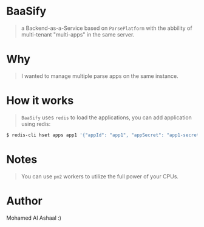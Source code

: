 BaaSify
========
> a Backend-as-a-Service based on `ParsePlatform` with the abbility of multi-tenant "multi-apps" in the same server.

Why
====
> I wanted to manage multiple parse apps on the same instance.

How it works
============
> `BaaSify` uses `redis` to load the applications, you can add application using redis:

```bash
$ redis-cli hset apps app1 '{"appId": "app1", "appSecret": "app1-secret-string"}'
```

Notes
======
> You can use `pm2` workers to utilize the full power of your CPUs.

Author
======
Mohamed Al Ashaal :)